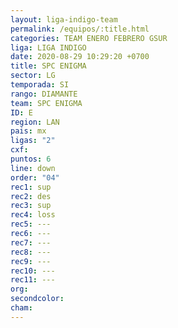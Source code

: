 ```yaml
---
layout: liga-indigo-team
permalink: /equipos/:title.html
categories: TEAM ENERO FEBRERO GSUR
liga: LIGA INDIGO
date: 2020-08-29 10:29:20 +0700
title: SPC ENIGMA
sector: LG
temporada: SI
rango: DIAMANTE
team: SPC ENIGMA
ID: E
region: LAN
pais: mx
ligas: "2"
cxf: 
puntos: 6
line: down
order: "04"
rec1: sup
rec2: des
rec3: sup
rec4: loss
rec5: ---
rec6: ---
rec7: ---
rec8: ---
rec9: ---
rec10: ---
rec11: ---
org: 
secondcolor: 
cham:
---
```

